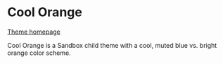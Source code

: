 # Cool Orange
[Theme homepage](https://www.jasong-designs.com/2011/06/12/cool-orange/)

Cool Orange is a Sandbox child theme with a cool, muted blue vs. bright orange color scheme.
